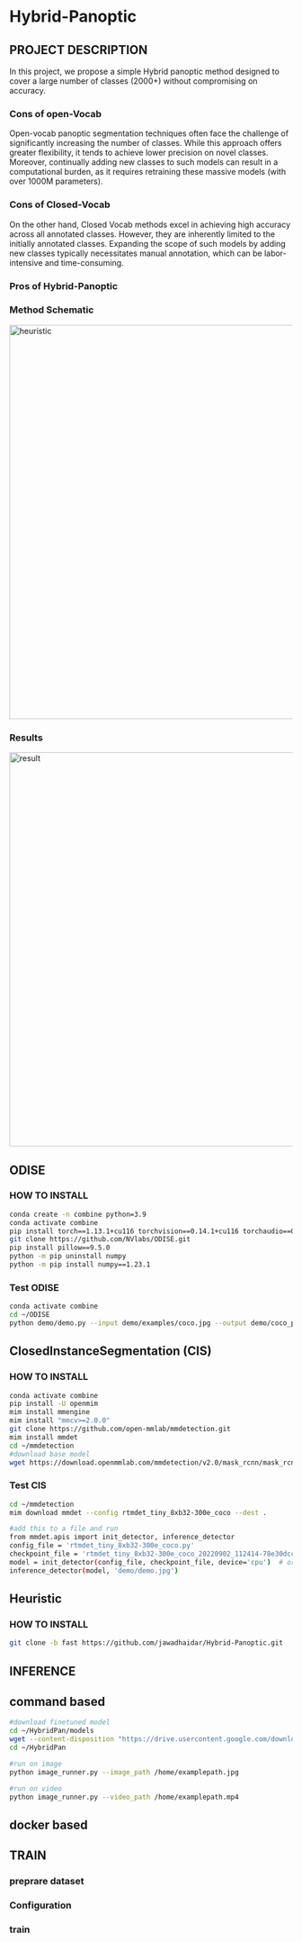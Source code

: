 # Hybrid-Panoptic
## PROJECT DESCRIPTION
In this project, we propose a simple Hybrid panoptic method designed to cover a large number of classes (2000+) without compromising on accuracy.
### Cons of open-Vocab
Open-vocab panoptic segmentation techniques often face the challenge of significantly increasing the number of classes. While this approach offers greater flexibility, it tends to achieve lower precision on novel classes. Moreover, continually adding new classes to such models can result in a computational burden, as it requires retraining these massive models (with over 1000M parameters).
### Cons of Closed-Vocab
On the other hand, Closed Vocab methods excel in achieving high accuracy across all annotated classes. However, they are inherently limited to the initially annotated classes. Expanding the scope of such models by adding new classes typically necessitates manual annotation, which can be labor-intensive and time-consuming.
### Pros of Hybrid-Panoptic
### Method Schematic
<img width="700" alt="heuristic" src="https://github.com/jawadhaidar/Hybrid-Panoptic/assets/74460048/30e82e68-265a-4744-8207-3875cee0fbcd">

### Results

<img width="700" alt="result" src="https://github.com/jawadhaidar/Hybrid-Panoptic/assets/74460048/1409bd02-a460-4ccc-99b3-5d4ad3638a4f">

## ODISE 
### HOW TO INSTALL
```bash
conda create -n combine python=3.9
conda activate combine
pip install torch==1.13.1+cu116 torchvision==0.14.1+cu116 torchaudio==0.13.1 --extra-index-url https://download.pytorch.org/whl/cu116
git clone https://github.com/NVlabs/ODISE.git
pip install pillow==9.5.0
python -m pip uninstall numpy
python -m pip install numpy==1.23.1

```
### Test ODISE
```bash
conda activate combine
cd ~/ODISE
python demo/demo.py --input demo/examples/coco.jpg --output demo/coco_pred.jpg 
```
## ClosedInstanceSegmentation (CIS)
### HOW TO INSTALL
```bash
conda activate combine
pip install -U openmim
mim install mmengine
mim install "mmcv>=2.0.0"
git clone https://github.com/open-mmlab/mmdetection.git
mim install mmdet
cd ~/mmdetection
#download base model
wget https://download.openmmlab.com/mmdetection/v2.0/mask_rcnn/mask_rcnn_x101_64x4d_fpn_mstrain-poly_3x_coco/mask_rcnn_x101_64x4d_fpn_mstrain-poly_3x_coco_20210526_120447-c376f129.pth
```

### Test CIS
```bash
cd ~/mmdetection
mim download mmdet --config rtmdet_tiny_8xb32-300e_coco --dest .
```
```bash
#add this to a file and run
from mmdet.apis import init_detector, inference_detector
config_file = 'rtmdet_tiny_8xb32-300e_coco.py'
checkpoint_file = 'rtmdet_tiny_8xb32-300e_coco_20220902_112414-78e30dcc.pth'
model = init_detector(config_file, checkpoint_file, device='cpu')  # or device='cuda:0'
inference_detector(model, 'demo/demo.jpg')
```
## Heuristic
### HOW TO INSTALL
```bash
git clone -b fast https://github.com/jawadhaidar/Hybrid-Panoptic.git
```
## INFERENCE 
## command based
```bash
#download finetuned model
cd ~/HybridPan/models
wget --content-disposition "https://drive.usercontent.google.com/download?id=1HW-V50SboP0kEsTh6c3h3g8bGffjBifL&export=download&confirm=t&uuid=368ec624-1afc-4d8c-b6af-dc8e96b3f070"
cd ~/HybridPan
```
```bash
#run on image
python image_runner.py --image_path /home/examplepath.jpg
```
```bash
#run on video
python image_runner.py --video_path /home/examplepath.mp4
```

## docker based

## TRAIN
### preprare dataset
### Configuration
### train
